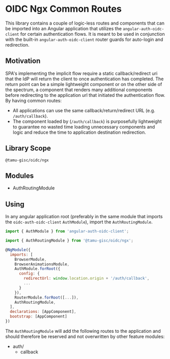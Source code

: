 # OIDC Ngx Common Routes

This library contains a couple of logic-less routes and components that can be imported into an Angular application that utilizes the `angular-auth-oidc-client` for certain authentication flows. It is meant to be used in conjunction with the built-in `angular-auth-oidc-client` router guards for auto-login and redirection.

## Motivation

SPA's implementing the implicit flow require a static callback/redirect uri that the IdP will return the client to once authentication has completed. The return point can be a simple lightweight component or on the other side of the spectrum, a component that renders many additional components before redirecting to the application url that initiated the authentication flow. By having common routes:

- All applications can use the same callback/return/redirect URL (e.g. `/auth/callback`).
- The component loaded by (`/auth/callback`) is purposefully lightweight to guarantee no wasted time loading unnecessary components and logic and reduce the time to application destination redirection.

## Library Scope

`@tamu-gisc/oidc/ngx`

## Modules

- AuthRoutingModule

## Using

In any angular application root (preferably in the same module that imports the `oidc-auth-oidc-client` `AuthModule`), import the `AuthRoutingModule`.

```js
import { AuthModule } from 'angular-auth-oidc-client';

import { AuthRoutingModule } from '@tamu-gisc/oidc/ngx';

@NgModule({
  imports: [
    BrowserModule,
    BrowserAnimationsModule,
    AuthModule.forRoot({
      config: {
        redirectUrl: window.location.origin + '/auth/callback',
        ...
      }
    }),
    RouterModule.forRoot([...]),
    AuthRoutingModule,
  ],
  declarations: [AppComponent],
  bootstrap: [AppComponent]
})

```

The `AuthRoutingModule` will add the following routes to the application and should therefore be reserved and not overwritten by other feature modules:

- auth/
  - callback
